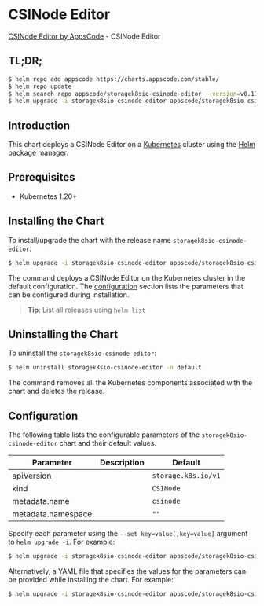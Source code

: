 # CSINode Editor

[CSINode Editor by AppsCode](https://appscode.com) - CSINode Editor

## TL;DR;

```bash
$ helm repo add appscode https://charts.appscode.com/stable/
$ helm repo update
$ helm search repo appscode/storagek8sio-csinode-editor --version=v0.17.0
$ helm upgrade -i storagek8sio-csinode-editor appscode/storagek8sio-csinode-editor -n default --create-namespace --version=v0.17.0
```

## Introduction

This chart deploys a CSINode Editor on a [Kubernetes](http://kubernetes.io) cluster using the [Helm](https://helm.sh) package manager.

## Prerequisites

- Kubernetes 1.20+

## Installing the Chart

To install/upgrade the chart with the release name `storagek8sio-csinode-editor`:

```bash
$ helm upgrade -i storagek8sio-csinode-editor appscode/storagek8sio-csinode-editor -n default --create-namespace --version=v0.17.0
```

The command deploys a CSINode Editor on the Kubernetes cluster in the default configuration. The [configuration](#configuration) section lists the parameters that can be configured during installation.

> **Tip**: List all releases using `helm list`

## Uninstalling the Chart

To uninstall the `storagek8sio-csinode-editor`:

```bash
$ helm uninstall storagek8sio-csinode-editor -n default
```

The command removes all the Kubernetes components associated with the chart and deletes the release.

## Configuration

The following table lists the configurable parameters of the `storagek8sio-csinode-editor` chart and their default values.

|     Parameter      | Description |            Default             |
|--------------------|-------------|--------------------------------|
| apiVersion         |             | <code>storage.k8s.io/v1</code> |
| kind               |             | <code>CSINode</code>           |
| metadata.name      |             | <code>csinode</code>           |
| metadata.namespace |             | <code>""</code>                |


Specify each parameter using the `--set key=value[,key=value]` argument to `helm upgrade -i`. For example:

```bash
$ helm upgrade -i storagek8sio-csinode-editor appscode/storagek8sio-csinode-editor -n default --create-namespace --version=v0.17.0 --set apiVersion=storage.k8s.io/v1
```

Alternatively, a YAML file that specifies the values for the parameters can be provided while
installing the chart. For example:

```bash
$ helm upgrade -i storagek8sio-csinode-editor appscode/storagek8sio-csinode-editor -n default --create-namespace --version=v0.17.0 --values values.yaml
```

